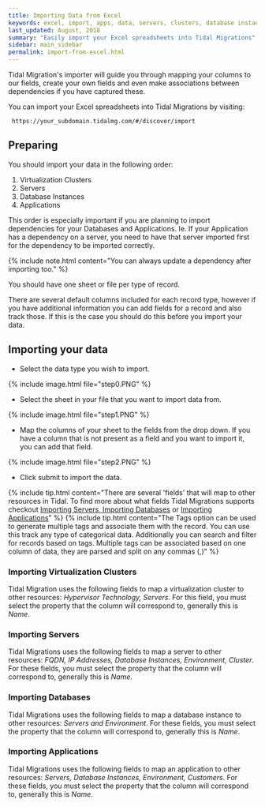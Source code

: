 ```yaml
---
title: Importing Data from Excel
keywords: excel, import, apps, data, servers, clusters, database instances
last_updated: August, 2018
summary: "Easily import your Excel spreadsheets into Tidal Migrations"
sidebar: main_sidebar
permalink: import-from-excel.html
---
```


Tidal Migration's importer will guide you through mapping your columns to our fields, 
create your own fields and even make associations between dependencies 
if you have captured these.

You can import your Excel spreadsheets into Tidal Migrations by visiting:

`` https://your_subdomain.tidalmg.com/#/discover/import``


## Preparing

You should import your data in the following order:

1. Virtualization Clusters
2. Servers
3. Database Instances
4. Applications

This order is especially important if you are planning to import dependencies for your Databases and Applications.
Ie. If your Application has a dependency on a server, you need to have that server imported first for the dependency to be imported correctly. 


{% include note.html content="You can always update a dependency after importing too."  %}

You should have one sheet or file per type of record.

There are several default columns included for each record type, 
however if you have additional information you can add fields for a record and also track those. 
If this is the case you should do this before you import your data. 

## Importing your data

- Select the data type you wish to import.

{% include image.html file="step0.PNG" %}

- Select the sheet in your file that you want to import data from.

{% include image.html file="step1.PNG" %}

- Map the columns of your sheet to the fields from the drop down. If you have a column that is not present as a field and you want to import it, you can add that field.

{% include image.html file="step2.PNG" %}

- Click submit to import the data.

{% include tip.html content="There are several 'fields' that will map to other resources in Tidal. To find more about what fields Tidal Migrations supports checkout [Importing Servers, Importing Databases](import_servers.html) or [Importing Applications](importapps.html)" %}
{% include tip.html content="The Tags option can be used to generate multiple tags and associate them with the record. You can use this track any type of categorical data. Additionally you can search and filter for records based on tags. Multiple tags can be associated based on one column of data, they are parsed and split on any commas (,)" %}

### Importing Virtualization Clusters

Tidal Migration uses the following fields to map a virtualization cluster to other resources: _Hypervisor Technology, Servers_. For this field, you must select the property that the column will correspond to, generally this is _Name_.

### Importing Servers

Tidal Migrations uses the following fields to map a server to other resources: _FQDN, IP Addresses, Database Instances, Environment, Cluster_. For these fields, you must select the property that the column will correspond to, generally this is _Name_.

### Importing Databases

Tidal Migrations uses the following fields to map a database instance to other resources: _Servers and Environment_. For these fields, you must select the property that the column will correspond to, generally this is _Name_.

### Importing Applications

Tidal Migrations uses the following fields to map an application to other resources: _Servers, Database Instances, Environment, Customers_. For these fields, you must select the property that the column will correspond to, generally this is _Name_.
